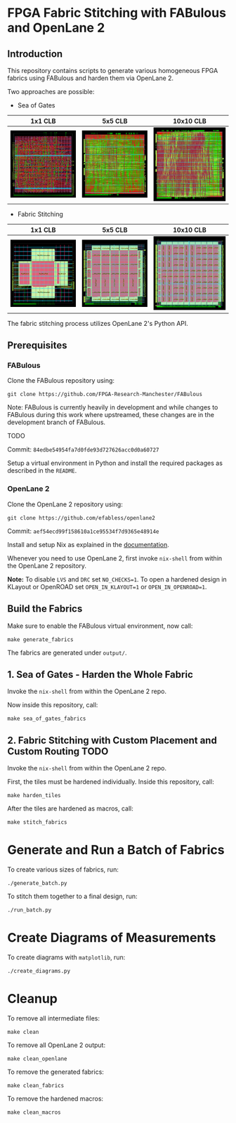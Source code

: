 # FPGA Fabric Stitching with FABulous and OpenLane 2

## Introduction

This repository contains scripts to generate various homogeneous FPGA fabrics using FABulous and harden them via OpenLane 2.

Two approaches are possible:

- Sea of Gates

| 1x1 CLB  | 5x5 CLB  | 10x10 CLB  |
|---|---|---|
| ![1x1 CLB](images/1x1_sog.png)  | ![5x5 CLB](images/5x5_sog.png)  | ![10x10 CLB](images/10x10_sog.png)  |

- Fabric Stitching

| 1x1 CLB  | 5x5 CLB  | 10x10 CLB  |
|---|---|---|
| ![1x1 CLB](images/1x1_stitch.png)  | ![5x5 CLB](images/5x5_stitch.png)  | ![10x10 CLB](images/10x10_stitch.png)  |

The fabric stitching process utilizes OpenLane 2's Python API.

## Prerequisites

### FABulous

Clone the FABulous repository using:

	git clone https://github.com/FPGA-Research-Manchester/FABulous

Note: FABulous is currently heavily in development and while changes to FABulous during this work where upstreamed, these changes are in the development branch of FABulous.

TODO

Commit: `84edbe54954fa7d0fde93d727626acc0d0a60727`

Setup a virtual environment in Python and install the required packages as described in the `README`.

### OpenLane 2

Clone the OpenLane 2 repository using:

	git clone https://github.com/efabless/openlane2

Commit: `aef54ecd99f158610a1ce95534f7d9365e48914e`

Install and setup Nix as explained in the [documentation](https://openlane2.readthedocs.io/en/latest/getting_started/common/nix_installation/index.html).

Whenever you need to use OpenLane 2, first invoke `nix-shell` from within the OpenLane 2 repository.

**Note:** To disable `LVS` and `DRC` set `NO_CHECKS=1`. To open a hardened design in KLayout or OpenROAD set `OPEN_IN_KLAYOUT=1` or `OPEN_IN_OPENROAD=1`.

## Build the Fabrics

Make sure to enable the FABulous virtual environment, now call:

	make generate_fabrics

The fabrics are generated under `output/`.

## 1. Sea of Gates - Harden the Whole Fabric

Invoke the `nix-shell` from within the OpenLane 2 repo.

Now inside this repository, call:

	make sea_of_gates_fabrics

## 2. Fabric Stitching with Custom Placement and Custom Routing TODO

Invoke the `nix-shell` from within the OpenLane 2 repo.

First, the tiles must be hardened individually. Inside this repository, call:

	make harden_tiles

After the tiles are hardened as macros, call:

	make stitch_fabrics

# Generate and Run a Batch of Fabrics

To create various sizes of fabrics, run:

	./generate_batch.py

To stitch them together to a final design, run:

	./run_batch.py

# Create Diagrams of Measurements

To create diagrams with `matplotlib`, run:

	./create_diagrams.py

# Cleanup

To remove all intermediate files:

	make clean

To remove all OpenLane 2 output:

	make clean_openlane

To remove the generated fabrics:

	make clean_fabrics

To remove the hardened macros:

	make clean_macros

